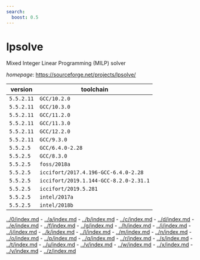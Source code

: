 ```yaml
---
search:
  boost: 0.5
---
```

# lpsolve

Mixed Integer Linear Programming (MILP) solver

*homepage*: <https://sourceforge.net/projects/lpsolve/>

version | toolchain
--------|----------
``5.5.2.11`` | ``GCC/10.2.0``
``5.5.2.11`` | ``GCC/10.3.0``
``5.5.2.11`` | ``GCC/11.2.0``
``5.5.2.11`` | ``GCC/11.3.0``
``5.5.2.11`` | ``GCC/12.2.0``
``5.5.2.11`` | ``GCC/9.3.0``
``5.5.2.5`` | ``GCC/6.4.0-2.28``
``5.5.2.5`` | ``GCC/8.3.0``
``5.5.2.5`` | ``foss/2018a``
``5.5.2.5`` | ``iccifort/2017.4.196-GCC-6.4.0-2.28``
``5.5.2.5`` | ``iccifort/2019.1.144-GCC-8.2.0-2.31.1``
``5.5.2.5`` | ``iccifort/2019.5.281``
``5.5.2.5`` | ``intel/2017a``
``5.5.2.5`` | ``intel/2018b``

[../0/index.md](0) - [../a/index.md](a) - [../b/index.md](b) - [../c/index.md](c) - [../d/index.md](d) - [../e/index.md](e) - [../f/index.md](f) - [../g/index.md](g) - [../h/index.md](h) - [../i/index.md](i) - [../j/index.md](j) - [../k/index.md](k) - [../l/index.md](l) - [../m/index.md](m) - [../n/index.md](n) - [../o/index.md](o) - [../p/index.md](p) - [../q/index.md](q) - [../r/index.md](r) - [../s/index.md](s) - [../t/index.md](t) - [../u/index.md](u) - [../v/index.md](v) - [../w/index.md](w) - [../x/index.md](x) - [../y/index.md](y) - [../z/index.md](z)

